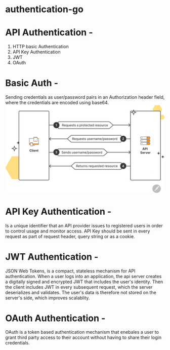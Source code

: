 # authentication-go

# API Authentication -

1. HTTP basic Authentication
2. API Key Authentication
3. JWT
4. OAuth


# Basic Auth - 
Sending credentials as user/password pairs
in an Authorization header field, where the credentials 
are encoded using base64.
![Testing basic auth](/images/basic-auth.svg)

# API Key Authentication -
Is a unique identifier that an API provider issues
to registered users in order to control usage and monitor access. API Key should be sent in every request as part of request header, query string or as a cookie.

# JWT Authentication -
JSON Web Tokens, is a compact, stateless mechanism for API authentication. When a user logs into an application, the api server creates a digitally signed and encrypted JWT that includes the user's identity. Then the client includes JWT in every subsequent request, which the server deserializes and validates. The user's data is therefore not stored on the server's side, which improves scalablity.

# OAuth Authentication -
OAuth is a token based authentication mechanism that enebales a user to grant third party access to their account without having to share their login credentials.




